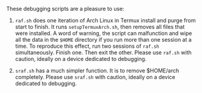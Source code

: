 These debugging scripts are a pleasure to use: 

1) `raf.sh` does one iteration of Arch Linux in Termux install and purge from start to finish. It runs `setupTermuxArch.sh`, then removes all files that were installed.  A word of warning, the script can malfunction and wipe all the data in the `$HOME` directory if you run more than one session at a time.  To reproduce this effect, run two sessions of `raf.sh` simultaneously. Finish one. Then exit the other.  Please use `raf.sh` with caution, ideally on a device dedicated to debugging.  

2) `sraf.sh` has a much simpler function. It is to remove $HOME/arch completely.  Please use `sraf.sh` with caution, ideally on a device dedicated to debugging.  
